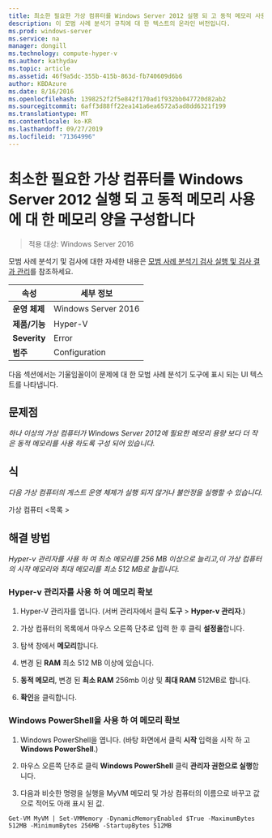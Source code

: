 ```yaml
---
title: 최소한 필요한 가상 컴퓨터를 Windows Server 2012 실행 되 고 동적 메모리 사용에 대 한 메모리 양을 구성합니다
description: 이 모범 사례 분석기 규칙에 대 한 텍스트의 온라인 버전입니다.
ms.prod: windows-server
ms.service: na
manager: dongill
ms.technology: compute-hyper-v
ms.author: kathydav
ms.topic: article
ms.assetid: 46f9a5dc-355b-415b-863d-fb740609d6b6
author: KBDAzure
ms.date: 8/16/2016
ms.openlocfilehash: 1398252f2f5e842f170ad1f932bb047720d82ab2
ms.sourcegitcommit: 6aff3d88ff22ea141a6ea6572a5ad8dd6321f199
ms.translationtype: MT
ms.contentlocale: ko-KR
ms.lasthandoff: 09/27/2019
ms.locfileid: "71364996"
---
```

# <a name="configure-at-least-the-required-amount-of-memory-for-a-virtual-machine-running-windows-server-2012-and-enabled-for-dynamic-memory"></a>최소한 필요한 가상 컴퓨터를 Windows Server 2012 실행 되 고 동적 메모리 사용에 대 한 메모리 양을 구성합니다

>적용 대상: Windows Server 2016

모범 사례 분석기 및 검사에 대한 자세한 내용은 [모범 사례 분석기 검사 실행 및 검사 결과 관리](https://go.microsoft.com/fwlink/p/?LinkID=223177)를 참조하세요.  
  
|속성|세부 정보|  
|-|-|  
|**운영 체제**|Windows Server 2016|  
|**제품/기능**|Hyper-V|  
|**Severity**|Error|  
|**범주**|Configuration|  
  
다음 섹션에서는 기울임꼴이이 문제에 대 한 모범 사례 분석기 도구에 표시 되는 UI 텍스트를 나타냅니다.  
  
## <a name="issue"></a>**문제점**  
*하나 이상의 가상 컴퓨터가 Windows Server 2012에 필요한 메모리 용량 보다 더 작은 동적 메모리를 사용 하도록 구성 되어 있습니다.*  
  
## <a name="impact"></a>**식**  
*다음 가상 컴퓨터의 게스트 운영 체제가 실행 되지 않거나 불안정을 실행할 수 있습니다.*  
  
가상 컴퓨터 \<목록 >  
  
## <a name="resolution"></a>**해결 방법**  
*Hyper-v 관리자를 사용 하 여 최소 메모리를 256 MB 이상으로 늘리고,이 가상 컴퓨터의 시작 메모리와 최대 메모리를 최소 512 MB로 늘립니다.*  
  
### <a name="increase-memory-using-hyper-v-manager"></a>Hyper-v 관리자를 사용 하 여 메모리 확보  
  
1.  Hyper-V 관리자를 엽니다. (서버 관리자에서 클릭 **도구** > **Hyper-v 관리자**.)  
  
2.  가상 컴퓨터의 목록에서 마우스 오른쪽 단추로 입력 한 후 클릭 **설정을**합니다.  
  
3.  탐색 창에서 **메모리**합니다.  
  
4.  변경 된 **RAM** 최소 512 MB 이상에 있습니다.  
  
5.  **동적 메모리**,  변경 된 **최소 RAM** 256mb 이상 및 **최대 RAM** 512MB로 합니다.  
  
6.  **확인**을 클릭합니다.  
  
### <a name="increase-memory-using-windows-powershell"></a>Windows PowerShell을 사용 하 여 메모리 확보  
  
1.  Windows PowerShell을 엽니다. (바탕 화면에서 클릭 **시작** 입력을 시작 하 고 **Windows PowerShell**.)  
  
2.  마우스 오른쪽 단추로 클릭 **Windows PowerShell** 클릭 **관리자 권한으로 실행**합니다.  
  
3.  다음과 비슷한 명령을 실행을 MyVM 메모리 및 가상 컴퓨터의 이름으로 바꾸고 값으로 적어도 아래 표시 된 값.  
  
```  
Get-VM MyVM | Set-VMMemory -DynamicMemoryEnabled $True -MaximumBytes 512MB -MinimumBytes 256MB -StartupBytes 512MB  
```  
  


